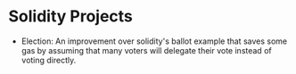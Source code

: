 # Solidity Projects

* Election: An improvement over solidity's ballot example that saves some gas by assuming that many voters will delegate their vote instead of voting directly.
